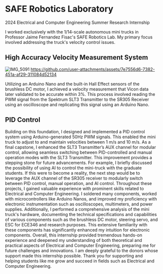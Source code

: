 # SAFE Robotics Laboratory

2024 Electrical and Computer Engineering Summer Research Internship

I worked exclusively with the 1/14-scale autonomous mini trucks in Professor Jaime Fernandez Fisac's SAFE Robotics Lab. My primary focus involved addressing the truck's velocity control issues.

## High Accuracy Velocity Measurement System

![IMG_5091](https://github.com/user-attachments/assets/bd6f151a-467b-4c03-b645-8d0082da350d)
https://github.com/user-attachments/assets/7e7556d6-7382-451a-af29-311084d52134

Utilizing an Arduino Nano and the built-in Hall Effect sensors of the brushless DC motor, I achieved a velocity measurement that Vicon data later validated to be accurate within 3%. This process involved reading the PWM signal from the Spektrum SLT3 Transmitter to the SR305 Receiver using an oscilloscope and replicating this signal using an Arduino Nano. 

## PID Control
Building on this foundation, I designed and implemented a PID control system using Arduino-generated 50Hz PWM signals. This enabled the mini truck to adjust to and maintain velocities between 1 m/s and 10 m/s. As a final capstone, I enhanced the SLT3 Transmitter’s AUX channel for modular control, allowing seamless switching between PID-controlled and manual operation modes with the SLT3 Transmitter. This improvement provides a stepping stone for future advancements. For example, I briefly discussed the possibility of using AI to control the mini-truck with the graduate students. If this were to become a reality, the next step would be to leverage the AUX channel of the SR305 receiver to modularly switch between PID control, manual operation, and AI control.
Throughout these projects, I gained valuable experience with prominent skills related to Electrical and Computer Engineering. I soldered many components, worked with microcontrollers like Arduino Nanos, and improved my proficiency with electronic instrumentation such as oscilloscopes, multimeters, and power supplies. Additionally, I performed a comprehensive analysis of the mini truck's hardware, documenting the technical specifications and capabilities of various components such as the brushless DC motor, steering servo, and ESC for ECE346 and research purposes. This extensive familiarity with these components has significantly enhanced my intuition for electronic components.
Overall, this internship provided tremendous hands-on experience and deepened my understanding of both theoretical and practical aspects of Electrical and Computer Engineering, preparing me for future challenges and innovations. I am deeply grateful to the donors whose support made this internship possible. Thank you for supporting and helping students like me grow and succeed in fields such as Electrical and Computer Engineering.

